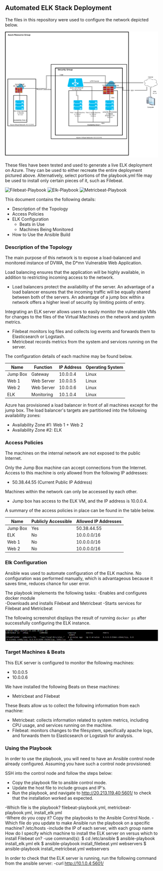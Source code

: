 ## Automated ELK Stack Deployment

The files in this repository were used to configure the network depicted below.

![Network Diagram](Images/network_diagram.png)

These files have been tested and used to generate a live ELK deployment on Azure. They can be used to either recreate the entire deployment pictured above. Alternatively, select portions of the playbook.yml file may be used to install only certain pieces of it, such as Filebeat.

![Filebeat-Playbook](Playbooks/filebeat-playbook.yml)
![Elk-Playbook](Playbooks/install_elk.yml)
![Metricbeat-Playbook](Playbooks/metricbeat-playbook.yml)

This document contains the following details:
- Description of the Topology
- Access Policies
- ELK Configuration
  - Beats in Use
  - Machines Being Monitored
- How to Use the Ansible Build


### Description of the Topology

The main purpose of this network is to expose a load-balanced and monitored instance of DVWA, the D*mn Vulnerable Web Application.

Load balancing ensures that the application will be highly available, in addition to restricting incoming access to the network.
- Load balancers protect the availability of the server. An advantage of a load balancer ensures that the incoming traffic will be equally shared between both of the servers. An advantage of a jump box within a network offers a higher level of security by limiting points of entry.

Integrating an ELK server allows users to easily monitor the vulnerable VMs for changes to the files of the Virtual Machines on the network and system metrics.
- Filebeat monitors log files and collects log events and forwards them to Elasticsearch or Logstash.
- Metricbeat records metrics from the system and services running on the server.

The configuration details of each machine may be found below.

| Name         | Function      | IP Address   | Operating System  |
|--------------|---------------|--------------|-------------------|
| Jump Box     | Gateway       | 10.0.0.4     | Linux             |
| Web 1        | Web Server    | 10.0.0.5     | Linux             |
| Web 2        | Web Server    | 10.0.0.6     | Linux             |
| ELK          | Monitoring    | 10.1.0.4     | Linux             |

Azure has provisioned a load balancer in front of all machines except for the jump box. The load balancer's targets are partitioned into the following availability zones:
- Availability Zone #1: Web 1 + Web 2
- Availability Zone #2: ELK

### Access Policies

The machines on the internal network are not exposed to the public Internet.

Only the Jump Box machine can accept connections from the Internet. Access to this machine is only allowed from the following IP addresses:
- 50.38.44.55 (Current Public IP Address)

Machines within the network can only be accessed by each other.
- Jump box has access to the ELK VM, and the IP address is 10.0.0.4.

A summary of the access policies in place can be found in the table below.

| Name     | Publicly Accessible | Allowed IP Addresses |
|----------|---------------------|----------------------|
| Jump Box | Yes                 | 50.38.44.55          |
| ELK      | No                  | 10.0.0.0/16          |
| Web 1    | No                  | 10.0.0.0/16          |
| Web 2    | No                  | 10.0.0.0/16          |

### Elk Configuration

Ansible was used to automate configuration of the ELK machine. No configuration was performed manually, which is advantageous because it saves time, reduces chance for user error.  

The playbook implements the following tasks:
-Enables and configures docker module  
-Downloads and installs Filebeat and Metricbeat
-Starts services for Filebeat and Metricbeat  

The following screenshot displays the result of running `docker ps` after successfully configuring the ELK instance.

![Docker Output Image](Images/docker_ps_output.png)

### Target Machines & Beats
This ELK server is configured to monitor the following machines:
- 10.0.0.5
- 10.0.0.6

We have installed the following Beats on these machines:
- Metricbeat and Filebeat


These Beats allow us to collect the following information from each machine:
- Metricbeat: collects information related to system metrics, including CPU usage, and services running on the machine.
- Filebeat: monitors changes to the filesystem, specifically apache logs, and forwards them to Elasticsearch or Logstash for analysis.

### Using the Playbook
In order to use the playbook, you will need to have an Ansible control node already configured. Assuming you have such a control node provisioned:

SSH into the control node and follow the steps below:
- Copy the playbook file to ansible control mode.
- Update the host file to include groups and IP's.
- Run the playbook, and navigate to http://20.213.119.40:5601/ to check that the installation worked as expected.

-Which file is the playbook?  filebeat-playbook.yml, metricbeat-playbook.yml, install_elk.yml  
-Where do you copy it? Copy the playbooks to the Ansible Control Node.
-Which file do you update to make Ansible run the playbook on a specific machine? /etc/hosts -include the IP of each server, with each group name
How do I specify which machine to install the ELK server on versus which to install Filebeat on?
-use command(s):
$ cd /etc/ansible
$ ansible-playbook install_elk.yml elk
$ ansible-playbook install_filebeat.yml webservers
$ ansible-playbook install_metricbeat.yml webservers

In order to check that the ELK server is running, run the following command from the ansible server:
-curl http://10.1.0.4:5601/
